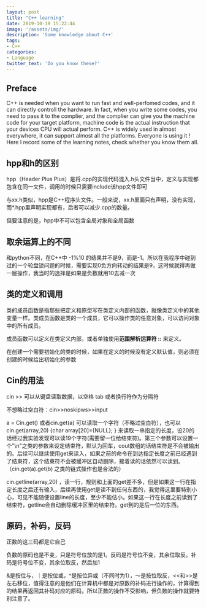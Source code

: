 ```yaml
---
layout: post
title: "C++ learning"
date: 2019-10-19 15:22:44
image: '/assets/img/'
description: 'Some knowledge about C++'
tags:
- C++  
categories:
- Language 
twitter_text: 'Do you know these?'
---
```


## Preface

C++ is needed when you want to run fast and well-perfomed codes, and it can directly controll the hardware. In fact, when you write some codes, you need to pass it to the complier, and the complier can give you the machine code for your target platform, machine code is the actual instruction that your devices CPU will actual perform. C++ is widely used in almost everywhere, it can support almost all the platforms. Everyone is using it ! Here I record some of the learning notes, check whether you know them all.

## hpp和h的区别 

hpp（Header Plus Plus）是将.cpp的实现代码混入.h头文件当中，定义与实现都包含在同一文件，调用的时候只需要include该hpp文件即可 

与xx.h类似，hpp是C++程序头文件。一般来说，xx.h里面只有声明，没有实现，而*.hpp里声明实现都有，后者可以减少.cpp的数量。

但要注意的是，hpp中不可以包含全局对象和全局函数

## 取余运算上的不同

和python不同，在C++中 -1%10 的结果并不是9，而是-1。所以在我程序中碰到过的一个轮盘锁问题的时候，需要实现0负方向转动的结果是9，这时候就得再做一层操作，我当时的选择是如果是负数就用10去减一次

## 类的定义和调用

类的成员函数是指那些把定义和原型写在类定义内部的函数，就像类定义中的其他变量一样。类成员函数是类的一个成员，它可以操作类的任意对象，可以访问对象中的所有成员。

成员函数可以定义在类定义内部，或者单独使用**范围解析运算符 ::** 来定义。

在创建一个需要初始化的类的时候，如果在定义的时候没有定义默认值，则必须在创建的时候给出初始化的参数

## Cin的用法

cin >> 可以从键盘读取数据，以空格 tab 或者换行符作为分隔符

不想略过空白符：cin>>noskipws>>input

a = Cin.get() 或者cin.get(a) 可以读取一个字符（不略过空白符），也可以cin.get(array,20) {char array[20]={NULL}; } 来读取一串指定的长度，设20的话经过我实验发现可以读19个字符(需要留一位给结束符)。第三个参数可以设置一个"\n"之类的参数来设定结束符，默认为回车，cout数组的话结束符是不会被输出的。后续可以继续使用get来读入，如果之前的命令在到达指定长度之前已经遇到了结束符，这个结束符不会被缓冲区自动删除，接着读的话依然可以读到。（cin.get(a).get(b) 之类的链式操作也是合法的）

cin.getline(array,20) ，读一行，规则和上面的get差不多，但是如果这一行在指定长度之后还有输入，后续再使用get是读不到任何东西的，我觉得这里要特别小心，可见不能随便设置line的长度，至少不能估小。如果这一行在长度之前读到了结束符，getline会自动删除缓冲区里的结束符。get到的是后一位的东西。

## 原码，补码，反码

正数的这三码都是它自己

负数的原码也是不变，只是符号位放的是1。反码是符号位不变，其余位取反。补码是符号位不变，其余位取反，然后加1

&是按位与，｜是按位或，^是按位异或（不同时为1），～是按位取反，<<和>>是左右移位，值得注意的是他们在计算机中都是对原数的补码进行操作的，计算得到的结果再返回其补码对应的原码，所以正数的操作不受影响，但负数的操作就要特别注意了。









